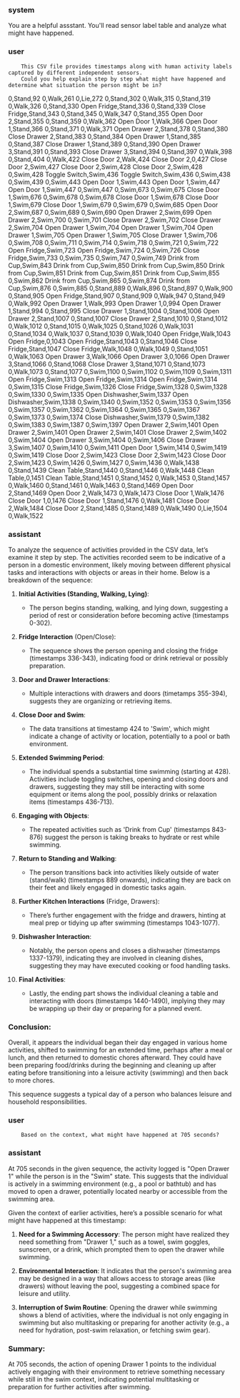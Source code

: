 ### system
You are a helpful assstant. You'll read sensor label table and analyze what might have happened.
### user

        This CSV file provides timestamps along with human activity labels captured by different independent sensors.
        Could you help explain step by step what might have happened and determine what situation the person might be in?
    
0,Stand,92
0,Walk,261
0,Lie,272
0,Stand,302
0,Walk,315
0,Stand,319
0,Walk,326
0,Stand,330
Open Fridge,Stand,336
0,Stand,339
Close Fridge,Stand,343
0,Stand,345
0,Walk,347
0,Stand,355
Open Door 2,Stand,355
0,Stand,359
0,Walk,362
Open Door 1,Walk,366
Open Door 1,Stand,366
0,Stand,371
0,Walk,371
Open Drawer 2,Stand,378
0,Stand,380
Close Drawer 2,Stand,383
0,Stand,384
Open Drawer 1,Stand,385
0,Stand,387
Close Drawer 1,Stand,389
0,Stand,390
Open Drawer 3,Stand,391
0,Stand,393
Close Drawer 3,Stand,394
0,Stand,397
0,Walk,398
0,Stand,404
0,Walk,422
Close Door 2,Walk,424
Close Door 2,0,427
Close Door 2,Swim,427
Close Door 2,Swim,428
Close Door 2,Swim,428
0,Swim,428
Toggle Switch,Swim,436
Toggle Switch,Swim,436
0,Swim,438
0,Swim,439
0,Swim,443
Open Door 1,Swim,443
Open Door 1,Swim,447
Open Door 1,Swim,447
0,Swim,447
0,Swim,673
0,Swim,675
Close Door 1,Swim,676
0,Swim,678
0,Swim,678
Close Door 1,Swim,678
Close Door 1,Swim,679
Close Door 1,Swim,679
0,Swim,679
0,Swim,685
Open Door 2,Swim,687
0,Swim,689
0,Swim,690
Open Drawer 2,Swim,699
Open Drawer 2,Swim,700
0,Swim,701
Close Drawer 2,Swim,702
Close Drawer 2,Swim,704
Open Drawer 1,Swim,704
Open Drawer 1,Swim,704
Open Drawer 1,Swim,705
Open Drawer 1,Swim,705
Close Drawer 1,Swim,706
0,Swim,708
0,Swim,711
0,Swim,714
0,Swim,718
0,Swim,721
0,Swim,722
Open Fridge,Swim,723
Open Fridge,Swim,724
0,Swim,726
Close Fridge,Swim,733
0,Swim,735
0,Swim,747
0,Swim,749
Drink from Cup,Swim,843
Drink from Cup,Swim,850
Drink from Cup,Swim,850
Drink from Cup,Swim,851
Drink from Cup,Swim,851
Drink from Cup,Swim,855
0,Swim,862
Drink from Cup,Swim,865
0,Swim,874
Drink from Cup,Swim,876
0,Swim,885
0,Stand,889
0,Walk,896
0,Stand,897
0,Walk,900
0,Stand,905
Open Fridge,Stand,907
0,Stand,909
0,Walk,947
0,Stand,949
0,Walk,992
Open Drawer 1,Walk,993
Open Drawer 1,0,994
Open Drawer 1,Stand,994
0,Stand,995
Close Drawer 1,Stand,1004
0,Stand,1006
Open Drawer 2,Stand,1007
0,Stand,1007
Close Drawer 2,Stand,1010
0,Stand,1012
0,Walk,1012
0,Stand,1015
0,Walk,1025
0,Stand,1026
0,Walk,1031
0,Stand,1034
0,Walk,1037
0,Stand,1039
0,Walk,1040
Open Fridge,Walk,1043
Open Fridge,0,1043
Open Fridge,Stand,1043
0,Stand,1046
Close Fridge,Stand,1047
Close Fridge,Walk,1048
0,Walk,1049
0,Stand,1051
0,Walk,1063
Open Drawer 3,Walk,1066
Open Drawer 3,0,1066
Open Drawer 3,Stand,1066
0,Stand,1068
Close Drawer 3,Stand,1071
0,Stand,1073
0,Walk,1073
0,Stand,1077
0,Swim,1100
0,Swim,1102
0,Swim,1109
0,Swim,1311
Open Fridge,Swim,1313
Open Fridge,Swim,1314
Open Fridge,Swim,1314
0,Swim,1315
Close Fridge,Swim,1326
Close Fridge,Swim,1328
0,Swim,1328
0,Swim,1330
0,Swim,1335
Open Dishwasher,Swim,1337
Open Dishwasher,Swim,1338
0,Swim,1340
0,Swim,1352
0,Swim,1353
0,Swim,1356
0,Swim,1357
0,Swim,1362
0,Swim,1364
0,Swim,1365
0,Swim,1367
0,Swim,1373
0,Swim,1374
Close Dishwasher,Swim,1379
0,Swim,1382
0,Swim,1383
0,Swim,1387
0,Swim,1397
Open Drawer 2,Swim,1401
Open Drawer 2,Swim,1401
Open Drawer 2,Swim,1401
Close Drawer 2,Swim,1402
0,Swim,1404
Open Drawer 3,Swim,1404
0,Swim,1406
Close Drawer 3,Swim,1407
0,Swim,1410
0,Swim,1411
Open Door 1,Swim,1414
0,Swim,1419
0,Swim,1419
Close Door 2,Swim,1423
Close Door 2,Swim,1423
Close Door 2,Swim,1423
0,Swim,1426
0,Swim,1427
0,Swim,1436
0,Walk,1438
0,Stand,1439
Clean Table,Stand,1440
0,Stand,1446
0,Walk,1448
Clean Table,0,1451
Clean Table,Stand,1451
0,Stand,1452
0,Walk,1453
0,Stand,1457
0,Walk,1460
0,Stand,1461
0,Walk,1463
0,Stand,1469
Open Door 2,Stand,1469
Open Door 2,Walk,1473
0,Walk,1473
Close Door 1,Walk,1476
Close Door 1,0,1476
Close Door 1,Stand,1476
0,Walk,1481
Close Door 2,Walk,1484
Close Door 2,Stand,1485
0,Stand,1489
0,Walk,1490
0,Lie,1504
0,Walk,1522

### assistant
To analyze the sequence of activities provided in the CSV data, let’s examine it step by step. The activities recorded seem to be indicative of a person in a domestic environment, likely moving between different physical tasks and interactions with objects or areas in their home. Below is a breakdown of the sequence:

1. **Initial Activities (Standing, Walking, Lying)**:
   - The person begins standing, walking, and lying down, suggesting a period of rest or consideration before becoming active (timestamps 0-302).

2. **Fridge Interaction** (Open/Close):
   - The sequence shows the person opening and closing the fridge (timestamps 336-343), indicating food or drink retrieval or possibly preparation.

3. **Door and Drawer Interactions**:
   - Multiple interactions with drawers and doors (timetamps 355-394), suggests they are organizing or retrieving items. 

4. **Close Door and Swim**:
   - The data transitions at timestamp 424 to 'Swim', which might indicate a change of activity or location, potentially to a pool or bath environment.

5. **Extended Swimming Period**:
   - The individual spends a substantial time swimming (starting at 428). Activities include toggling switches, opening and closing doors and drawers, suggesting they may still be interacting with some equipment or items along the pool, possibly drinks or relaxation items (timestamps 436-713).

6. **Engaging with Objects**:
   - The repeated activities such as 'Drink from Cup' (timestamps 843-876) suggest the person is taking breaks to hydrate or rest while swimming. 

7. **Return to Standing and Walking**:
   - The person transitions back into activities likely outside of water (stand/walk) (timestamps 889 onwards), indicating they are back on their feet and likely engaged in domestic tasks again.

8. **Further Kitchen Interactions** (Fridge, Drawers):
   - There’s further engagement with the fridge and drawers, hinting at meal prep or tidying up after swimming (timestamps 1043-1077).

9. **Dishwasher Interaction**:
   - Notably, the person opens and closes a dishwasher (timestamps 1337-1379), indicating they are involved in cleaning dishes, suggesting they may have executed cooking or food handling tasks.

10. **Final Activities**:
    - Lastly, the ending part shows the individual cleaning a table and interacting with doors (timestamps 1440-1490), implying they may be wrapping up their day or preparing for a planned event.

### Conclusion:

Overall, it appears the individual began their day engaged in various home activities, shifted to swimming for an extended time, perhaps after a meal or lunch, and then returned to domestic chores afterward. They could have been preparing food/drinks during the beginning and cleaning up after eating before transitioning into a leisure activity (swimming) and then back to more chores. 

This sequence suggests a typical day of a person who balances leisure and household responsibilities.
### user

        Based on the context, what might have happened at 705 seconds?
    
### assistant
At 705 seconds in the given sequence, the activity logged is "Open Drawer 1" while the person is in the "Swim" state. This suggests that the individual is actively in a swimming environment (e.g., a pool or bathtub) and has moved to open a drawer, potentially located nearby or accessible from the swimming area.

Given the context of earlier activities, here’s a possible scenario for what might have happened at this timestamp:

1. **Need for a Swimming Accessory**: The person might have realized they need something from "Drawer 1," such as a towel, swim goggles, sunscreen, or a drink, which prompted them to open the drawer while swimming.

2. **Environmental Interaction**: It indicates that the person's swimming area may be designed in a way that allows access to storage areas (like drawers) without leaving the pool, suggesting a combined space for leisure and utility.

3. **Interruption of Swim Routine**: Opening the drawer while swimming shows a blend of activities, where the individual is not only engaging in swimming but also multitasking or preparing for another activity (e.g., a need for hydration, post-swim relaxation, or fetching swim gear).

### Summary:
At 705 seconds, the action of opening Drawer 1 points to the individual actively engaging with their environment to retrieve something necessary while still in the swim context, indicating potential multitasking or preparation for further activities after swimming.
